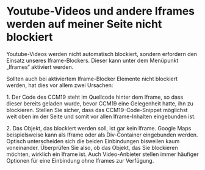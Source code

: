 # Youtube-Videos und andere Iframes werden auf meiner Seite nicht blockiert

Youtube-Videos werden nicht automatisch blockiert, sondern erfordern den Einsatz unseres Iframe-Blockers. Dieser kann unter dem Menüpunkt „Iframes“ aktiviert werden.

Sollten auch bei aktiviertem Iframe-Blocker Elemente nicht blockiert werden, hat dies vor allem zwei Ursachen:

1\. Der Code des CCM19 steht im Quellcode hinter dem Iframe, so dass dieser bereits geladen wurde, bevor CCM19 eine Gelegenheit hatte, ihn zu blockieren. Stellen Sie sicher, dass das CCM19-Code-Snippet möglichst weit oben im <head> der Seite und somit vor allen Iframe-Inhalten eingebunden ist.

2\. Das Objekt, das blockiert werden soll, ist gar kein Iframe. Google Maps beispielsweise kann als Iframe oder als Div-Container eingebunden werden. Optisch unterscheiden sich die beiden Einbindungen bisweilen kaum voneinander. Überprüfen Sie also, ob das Objekt, das Sie blockieren möchten, wirklich ein Iframe ist. Auch Video-Anbieter stellen immer häufiger Optionen für eine Einbindung ohne Iframes zur Verfügung.